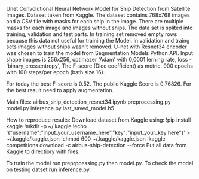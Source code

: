 Unet Convolutional Neural Network Model for Ship Detection from Satellite Images.
Dataset taken from Kaggle.
The dataset contains 768x768 images and a CSV file with masks for each ship in the image.
There are multiple masks for each image and images without ships.
The data set is splited into training, validation and test parts.
In training set removed empty rows because this data not useful for training the Model.
In validation and traing sets images without ships wasn't removed.
U-net with Resnet34 encoder was chosen to train the model
from Segmentation Models Python API.
Input shape images is 256x256, optimazer 'Adam' with 0,0001 lerning rate,
loss - 'binary_crossentropy', The F-score (Dice coefficient) as metric.
900 epochs with 100 steps/per epoch (bath size 16).

For today the best F-score is 0.52.
The public Kaggle Score is 0.76826.
For the best result need to apply augmentation.

Main files:
airbus_ship_detection_resnet34.ipynb 
preprocessing.py
model.py
inference.py
last_saved_model.h5

How to reproduce results:
Download dataset from Kaggle using:
!pip install kaggle
!mkdir -p ~/.kaggle
!echo '{"username":"input_your_username_here","key":"input_your_key here"}' > ~/.kaggle/kaggle.json
!chmod 600 ~/.kaggle/kaggle.json
!kaggle competitions download -c airbus-ship-detection --force
Put all data from Kaggle to directiory with files.

To train the model run preprpcessing.py then model.py.
To check the model on testing datset run inference.py.